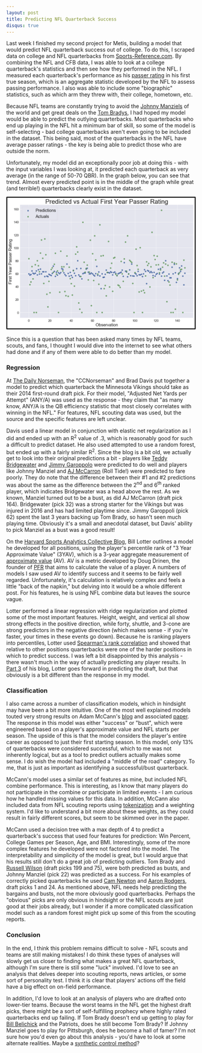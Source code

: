 ```yaml
---
layout: post
title: Predicting NFL Quarterback Success
disqus: true
---
```


Last week I finished my second project for Metis, building a model that would predict NFL quarterback success out of college. To do this, I scraped data on college and NFL quarterbacks from [Sports-Reference.com](https://www.sports-reference.com). By combining the NFL and CFB data, I was able to look at a college quarterback's statistics and then see how they performed in the NFL. I measured each quarterback's performance as his [passer rating](https://en.wikipedia.org/wiki/Passer_rating) in his first true season, which is an aggregate statistic developed by the NFL to assess passing performance. I also was able to include some "biographic" statistics, such as which arm they threw with, their college, hometown, etc.

Because NFL teams are constantly trying to avoid the [Johnny Manziels](https://en.wikipedia.org/wiki/Johnny_Manziel) of the world and get great deals on the [Tom Bradys](https://en.wikipedia.org/wiki/Tom_Brady), I had hoped my model would be able to predict the outlying quarterbacks. Most quarterbacks who end up playing in the NFL hit a minimum bar of skill, so some of the model is self-selecting - bad college quarterbacks aren't even going to be included in the dataset. This being said, most of the quarterbacks in the NFL have average passer ratings - the key is being able to predict those who are outside the norm.

Unfortunately, my model did an exceptionally poor job at doing this - with the input variables I was looking at, it predicted each quarterback as very average (in the range of 50-70 QBR). In the graph below, you can see that trend. Almost every predicted point is in the middle of the graph while great (and terrible!) quarterbacks clearly exist in the dataset.

<img src="/images/Luther_Model.png" alt="Luther" style="width: 600px;"/>

Since this is a question that has been asked many times by NFL teams, scouts, and fans, I thought I would dive into the internet to see what others had done and if any of them were able to do better than my model.


### Regression
At [The Daily Norseman](https://www.dailynorseman.com/2014/7/19/5918071/from-boom-to-bust-building-a-predictive-quarterback-model), the "CCNorseman" and Brad Davis put together a model to predict which quarterback the Minnesota Vikings should take as their 2014 first-round draft pick. For their model, "Adjusted Net Yards per Attempt" (ANY/A) was used as the response -  they claim that "as many know, ANY/A is the QB efficiency statistic that most closely correlates with winning in the NFL." For features, NFL scouting data was used, but the source and the specific features are left unclear. 

Davis used a linear model in conjunction with elastic net regularization as I did and ended up with an R<sup>2</sup> value of .3, which is reasonably good for such a difficult to predict dataset. He also used attempted to use a random forest, but ended up with a fairly similar R<sup>2</sup>. Since the blog is a bit old, we actually get to look into their original predictions a bit - players like [Teddy Bridgewater](https://en.wikipedia.org/wiki/Teddy_Bridgewater) and [Jimmy Garoppolo](https://en.wikipedia.org/wiki/Jimmy_Garoppolo) were predicted to do well and players like Johnny Manziel and [AJ McCarron](https://en.wikipedia.org/wiki/AJ_McCarron#2017_season) (Roll Tide!) were predicted to fare poorly. They do note that the difference between their #1 and #2 predictions was about the same as the difference between the 2<sup>nd</sup> and 6<sup>th</sup> ranked player, which indicates Bridgewater was a head above the rest. As we known, Manziel turned out to be a bust, as did AJ McCarron (draft pick 164). Bridgewater (pick 32) was a strong starter for the Vikings but was injured in 2016 and has had limited playtime since. Jimmy Garoppoli (pick 62) spent the last 3 years backing up Tom Brady, so hasn't seen much playing time. Obviously it's a small and anecdotal dataset, but Davis' ability to pick Manziel as a bust was a good result!

On the [Harvard Sports Analytics Collective Blog](http://harvardsportsanalysis.org/2015/02/the-combine-actually-matters-part-2/), Bill Lotter outlines a model he developed for all positions, using the player's percentile rank of "3 Year Approximate Value" (3YAV), which is a 3-year aggregate measurement of [approximate value](https://www.pro-football-reference.com/blog/index2905.html?p=466) (AV). AV is a metric developed by Doug Drinen, the founder of [PFR](https://www.pro-football-reference.com) that aims to calculate the value of a player. A numbers of models I saw used AV to identify success and it seems to be fairly well regarded. Unfortunately, it's calculation is relatively complex and feels a little "back of the napkin," but delving into it would be a whole different post. For his features, he is using NFL combine data but leaves the source vague.

Lotter performed a linear regression with ridge regularization and plotted some of the most important features. Height, weight, and vertical all show strong effects in the positive direction, while forty, shuttle, and 3-cone are strong predictors in the negative direction (which makes sense - if you're faster, your times in these events go down). Because he is ranking players into percentiles, Lotter used [Spearman's rank correlation](https://en.wikipedia.org/wiki/Spearman%27s_rank_correlation_coefficient) and showed that relative to other positions quarterbacks were one of the harder positions in which to predict success. I was left a bit disappointed by this analysis - there wasn't much in the way of actually predicting any player results. In [Part 3](http://harvardsportsanalysis.org/2015/02/the-combine-actually-matters-part-3-predicting-the-draft/) of his blog, Lotter goes forward in predicting the draft, but that obviously is a bit different than the response in my model.

### Classification 
I also came across a number of classification models, which in hindsight may have been a bit more intuitive. One of the most well explained models touted very strong results on Adam McCann's [blog](http://duelingdata.blogspot.com/2017/04/predicting-qb-success-in-nfl.html) and associated [paper](https://drive.google.com/file/d/0B7xv5XOVMuVzbXVJREhtSXQzU0E/view). The response in this model was either "success" or "bust", which were engineered based on a player's approximate value and NFL starts per season. The upside of this is that the model considers the player's entire career as opposed to just their first starting season. In this model, only 13% of quarterbacks were considered successful, which to me was not inherently logical, but as a tool to predict outliers actually makes some sense. I do wish the model had included a "middle of the road" category. To me, that is just as important as identifying a successful/bust quarterback.

McCann's model uses a similar set of features as mine, but included NFL combine performance. This is interesting, as I know that many players do not participate in the combine or participate in limited events - I am curious how he handled missing values for this data. In addition, McCann also included data from NFL scouting reports using [tokenization](http://blog.kaggle.com/2017/08/25/data-science-101-getting-started-in-nlp-tokenization-tutorial/) and a weighting system. I'd like to understand a bit more about these weights, as they could result in fairly different scores, but seem to be skimmed over in the paper.

McCann used a decision tree with a max depth of 4 to predict a quarterback's success that used four features for prediction: Win Percent, College Games per Season, Age, and BMI. Interestingly, some of the more complex features he developed were not factored into the model. The interpretability and simplicity of the model is great, but I would argue that his results still don't do a great job of predicting outliers. Tom Brady and [Russell Wilson](https://en.wikipedia.org/wiki/Russell_Wilson) (draft picks 199 and 75), were both predicted as busts, and Johnny Manziel (pick 22) was predicted as a success. For his examples of correctly picked quarterbacks he used [Cam Newton](https://en.wikipedia.org/wiki/Cam_Newton) and [Aaron Rodgers](https://en.wikipedia.org/wiki/Aaron_Rodgers), draft picks 1 and 24. As mentioned above, NFL needs help predicting the bargains and busts, not the more obviously good quarterbacks. Perhaps the "obvious" picks are only obvious in hindsight or the NFL scouts are just good at their jobs already, but I wonder if a more complicated classification model such as a random forest might pick up some of this from the scouting reports.

### Conclusion
In the end, I think this problem remains difficult to solve - NFL scouts and teams are still making mistakes! I do think these types of analyses will slowly get us closer to finding what makes a great NFL quarterback, although I'm sure there is still some "luck" involved. I'd love to see an analysis that delves deeper into scouting reports, news articles, or some sort of personality test. I think it is clear that players’ actions off the field have a big effect on on-field performance.

In addition, I'd love to look at an analysis of players who are drafted onto lower-tier teams. Because the worst teams in the NFL get the highest draft picks, there might be a sort of self-fulfilling prophecy where highly rated quarterbacks end up failing. If Tom Brady doesn't end up getting to play for [Bill Belichick](https://en.wikipedia.org/wiki/Bill_Belichick) and the Patriots, does he still become Tom Brady? If Johnny Manziel goes to play for Pittsburgh, does he become a hall of famer? I'm not sure how you'd even go about this analysis - you'd have to look at some alternate realities. Maybe a [synthetic control method](https://economics.mit.edu/files/11859)?